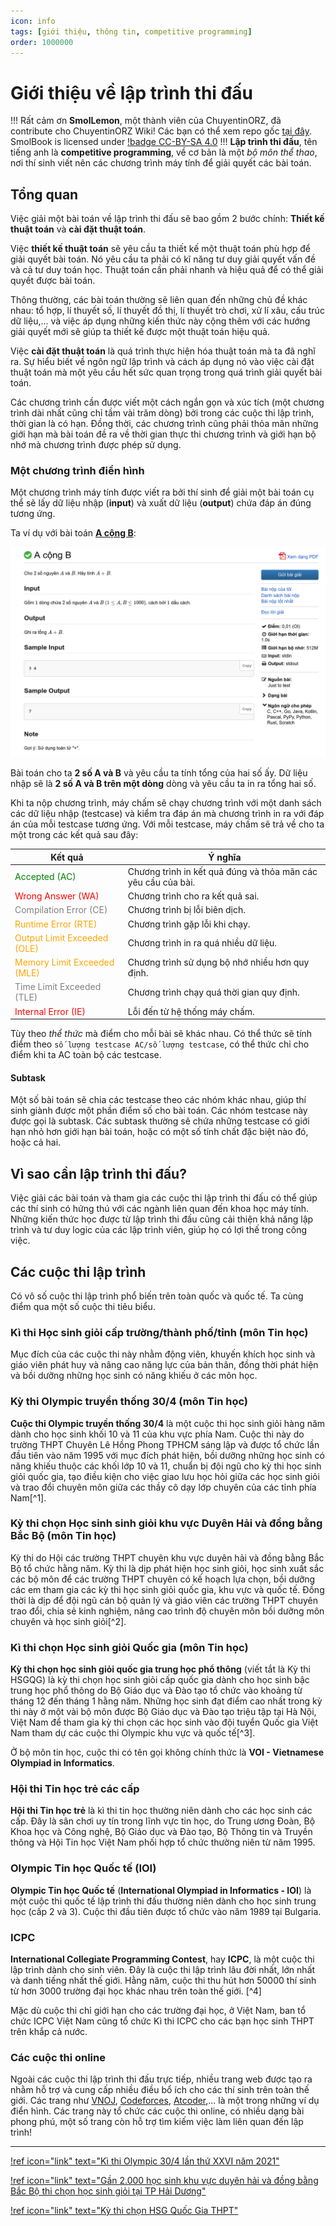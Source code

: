 ```yaml
---
icon: info
tags: [giới thiệu, thông tin, competitive programming]
order: 1000000
---
```

# Giới thiệu về lập trình thi đấu
!!!
Rất cảm ơn **SmolLemon**, một thành viên của ChuyentinORZ, đã contribute cho ChuyentinORZ Wiki! Các bạn có thể xem repo gốc [tại đây](https://github.com/SmolLemon/SmolBook). SmolBook is licensed under [!badge CC-BY-SA 4.0](https://github.com/SmolLemon/SmolBook?tab=CC-BY-SA-4.0-1-ov-file)
!!!
**Lập trình thi đấu**, tên tiếng anh là **competitive programming**, về cơ bản là một *bộ môn thể thao*, nơi thí sinh viết nên các chương trình máy tính để giải quyết các bài toán.

## Tổng quan

Việc giải một bài toán về lập trình thi đấu sẽ bao gồm 2 bước chính: **Thiết kế thuật toán** và **cài đặt thuật toán**.

Việc **thiết kế thuật toán** sẽ yêu cầu ta thiết kế một thuật toán phù hợp để giải quyết bài toán. Nó yêu cầu ta phải có kĩ năng tư duy giải quyết vấn đề và cả tư duy toán học. Thuật toán cần phải nhanh và hiệu quả để có thể giải quyết được bài toán.

Thông thường, các bài toán thường sẽ liên quan đến những chủ đề khác nhau: tổ hợp, lí thuyết số, lí thuyết đồ thị, lí thuyết trò chơi, xử lí xâu, cấu trúc dữ liệu,... và việc áp dụng những kiến thức này cộng thêm với các hướng giải quyết mới sẽ giúp ta thiết kế được một thuật toán hiệu quả.

Việc **cài đặt thuật toán** là quá trình thực hiện hóa thuật toán mà ta đã nghĩ ra. Sự hiểu biết về ngôn ngữ lập trình và cách áp dụng nó vào việc cài đặt thuật toán mà một yêu cầu hết sức quan trọng trong quá trình giải quyết bài toán.	 

Các chương trình cần được viết một cách ngắn gọn và xúc tích (một chương trình dài nhất cũng chỉ tầm vài trăm dòng) bởi trong các cuộc thi lập trình, thời gian là có hạn. Đồng thời, các chương trình cũng phải thỏa mãn những giới hạn mà bài toán đề ra về thời gian thực thi chương trình và giới hạn bộ nhớ mà chương trình được phép sử dụng.

### Một chương trình điển hình

Một chương trình máy tính được viết ra bởi thí sinh để giải một bài toán cụ thể sẽ lấy dữ liệu nhập (**input**) và xuất dữ liệu (**output**) chứa đáp án đúng tương ứng. 

Ta ví dụ với bài toán [**A cộng B**](https://oj.vnoi.info/problem/post):

![Bài toán A + B](images/A_+_B_VNOJ.png)

Bài toán cho ta **2 số A và B** và yêu cầu ta tính tổng của hai số ấy. Dữ liệu nhập sẽ là **2 số A và B trên một dòng** dòng và yêu cầu ta in ra tổng hai số.

Khi ta nộp chương trình, máy chấm sẽ chạy chương trình với một danh sách các dữ liệu nhập (testcase) và kiểm tra đáp án mà chương trình in ra với đáp án của mỗi testcase tương ứng. Với mỗi testcase, máy chấm sẽ trả về cho ta một trong các kết quả sau đây:

|Kết quả|Ý nghĩa|
|---|---|
|<span style="color:Green">Accepted (AC)</span>| Chương trình in kết quả đúng và thỏa mãn các yêu cầu của bài.|
|<span style="color:Red">Wrong Answer (WA)</span>| Chương trình cho ra kết quả sai.|
|<span style="color:gray;">Compilation Error (CE)</span>| Chương trình bị lỗi biên dịch.|
|<span style="color:Orange">Runtime Error (RTE)</span>| Chương trình gặp lỗi khi chạy.|
|<span style="color:Orange">Output Limit Exceeded (OLE)</span>| Chương trình in ra quá nhiều dữ liệu. |
|<span style="color:Orange">Memory Limit Exceeded (MLE)</span>| Chương trình sử dụng bộ nhớ nhiều hơn quy định.|
|<span style="color:gray;">Time Limit Exceeded (TLE)</span>| Chương trình chạy quá thời gian quy định.|
|<span style="color:Red">Internal Error (IE)</span>| Lỗi đến từ hệ thống máy chấm.|

Tùy theo *thể thức* mà điểm cho mỗi bài sẽ khác nhau. Có thể thức sẽ tính điểm theo `số lượng testcase AC/số lượng testcase`, có thể thức chỉ cho điểm khi ta AC toàn bộ các testcase. 

#### Subtask

Một số bài toán sẽ chia các testcase theo các nhóm khác nhau, giúp thí sinh giành được một phần điểm số cho bài toán. Các nhóm testcase này được gọi là subtask. Các subtask thường sẽ chứa những testcase có giới hạn nhỏ hơn giới hạn bài toán, hoặc có một số tính chất đặc biệt nào đó, hoặc cả hai.

## Vì sao cần lập trình thi đấu?

Việc giải các bài toán và tham gia các cuộc thi lập trình thi đấu có thể giúp các thí sinh có hứng thú với các ngành liên quan đến khoa học máy tính. Những kiến thức học được từ lập trình thi đấu cũng cải thiện khả năng lập trình và tư duy logic của các lập trình viên, giúp họ có lợi thế trong công việc.

## Các cuộc thi lập trình

Có vô số cuộc thi lập trình phổ biến trên toàn quốc và quốc tế. Ta cùng điểm qua một số cuộc thi tiêu biểu.

### Kì thi Học sinh giỏi cấp trường/thành phố/tỉnh (môn Tin học)

Mục đích của các cuộc thi này nhằm động viên, khuyến khích học sinh và giáo viên phát huy và nâng cao năng lực của bản thân, đồng thời phát hiện và bồi dưỡng những học sinh có năng khiếu ở các môn học.

### Kỳ thi Olympic truyền thống 30/4 (môn Tin học)

**Cuộc thi Olympic truyền thống 30/4** là một cuộc thi học sinh giỏi hàng năm dành cho học sinh khối 10 và 11 của khu vực phía Nam. Cuộc thi này do trường THPT Chuyên Lê Hồng Phong TPHCM sáng lập và được tổ chức lần đầu tiên vào năm 1995 với mục đích phát hiện, bồi dưỡng những học sinh có năng khiếu thuộc các khối lớp 10 và 11, chuẩn bị đội ngũ cho kỳ thi học sinh giỏi quốc gia, tạo điều kiện cho việc giao lưu học hỏi giữa các học sinh giỏi và trao đổi chuyên môn giữa các thầy cô dạy lớp chuyên của các tỉnh phía Nam[^1].

### Kỳ thi chọn Học sinh sinh giỏi khu vực Duyên Hải và đồng bằng Bắc Bộ (môn Tin học)

Kỳ thi do Hội các trường THPT chuyên khu vực duyên hải và đồng bằng Bắc Bộ tổ chức hằng năm. 
Kỳ thi là dịp phát hiện học sinh giỏi, học sinh xuất sắc các bộ môn để các trường THPT chuyên có kế hoạch lựa chọn, bồi dưỡng các em tham gia các kỳ thi học sinh giỏi quốc gia, khu vực và quốc tế. Đồng thời là dịp để đội ngũ cán bộ quản lý và giáo viên các trường THPT chuyên trao đổi, chia sẻ kinh nghiệm, nâng cao trình độ chuyên môn bồi dưỡng môn chuyên và học sinh giỏi[^2].

### Kì thi chọn Học sinh giỏi Quốc gia (môn Tin học)

**Kỳ thi chọn học sinh giỏi quốc gia trung học phổ thông** (viết tắt là Kỳ thi HSGQG) là kỳ thi chọn học sinh giỏi cấp quốc gia dành cho học sinh bậc trung học phổ thông do Bộ Giáo dục và Đào tạo tổ chức vào khoảng từ tháng 12 đến tháng 1 hằng năm. Những học sinh đạt điểm cao nhất trong kỳ thi này ở một vài bộ môn được Bộ Giáo dục và Đào tạo triệu tập tại Hà Nội, Việt Nam để tham gia kỳ thi chọn các học sinh vào đội tuyển Quốc gia Việt Nam tham dự các cuộc thi Olympic khu vực và quốc tế[^3].

Ở bộ môn tin học, cuộc thi có tên gọi không chính thức là **VOI - Vietnamese Olympiad in Informatics**.

### Hội thi Tin học trẻ các cấp

**Hội thi Tin học trẻ** là kì thi tin học thường niên dành cho các học sinh các cấp. Đây là sân chơi uy tín trong lĩnh vực tin học, do Trung ương Đoàn, Bộ Khoa học và Công nghệ, Bộ Giáo dục và Đào tạo, Bộ Thông tin và Truyền thông và Hội Tin học Việt Nam phối hợp tổ chức thường niên từ năm 1995.

### Olympic Tin học Quốc tế (IOI)

**Olympic Tin học Quốc tế** (**International Olympiad in Informatics - IOI**) là một cuộc thi quốc tế lập trình thi đấu thường niên dành cho học sinh trung học (cấp 2 và 3). Cuộc thi đầu tiên được tổ chức vào năm 1989 tại Bulgaria.

### ICPC

**International Collegiate Programming Contest**, hay **ICPC**, là một cuộc thi lập trình dành cho sinh viên. Đây là cuộc thi lập trình lâu đời nhất, lớn nhất và danh tiếng nhất thế giới. Hằng năm, cuộc thi thu hút hơn 50000 thí sinh từ hơn 3000 trường đại học khác nhau trên toàn thế giới. [^4]

Mặc dù cuộc thi chỉ giới hạn cho các trường đại học, ở Việt Nam, ban tổ chức ICPC Việt Nam cũng tổ chức Kì thi ICPC cho các bạn học sinh THPT trên khắp cả nước.

### Các cuộc thi online

Ngoài các cuộc thi lập trình thi đấu trực tiếp, nhiều trang web được tạo ra nhằm hỗ trợ và cung cấp nhiều điều bổ ích cho các thí sinh trên toàn thế giới. Các trang như [VNOJ](https://oj.vnoi.info/), [Codeforces](https://codeforces.com/), [Atcoder](https://atcoder.jp/),... là một trong những ví dụ điển hình. Các trang này tổ chức các cuộc thi online, có nhiều dạng bài phong phú, một số trang còn hỗ trợ tìm kiếm việc làm liên quan đến lập trình!

---

[!ref icon="link" text="Kì thi Olympic 30/4 lần thứ XXVI năm 2021"](http://www.thpt-lehongphong-tphcm.edu.vn/vi/content/ky-thi-olympic-truyen-thong-304-lan-thu-xxvi-nam-2021)

[!ref icon="link" text="Gần 2.000 học sinh khu vực duyên hải và đồng bằng Bắc Bộ thi chọn học sinh giỏi tại TP Hải Dương"](https://baohaiduong.vn/gan-2-000-hoc-sinh-khu-vuc-duyen-hai-va-dong-bang-bac-bo-thi-chon-hoc-sinh-gioi-tai-tp-hai-duong-387551.html)

[!ref icon="link" text="Kỳ thi chọn HSG Quốc Gia THPT"](https://vi.wikipedia.org/wiki/Kỳ_thi_chọn_học_sinh_giỏi_quốc_gia_trung_học_phổ_thông)